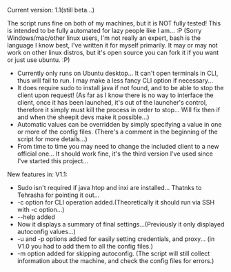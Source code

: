 Current version: 1.1(still beta...)

The script runs fine on both of my machines, but it is NOT fully tested! This is intended to be fully automated for lazy people like I am... :P (Sorry Windows/mac/other linux users, I'm not really an expert, bash is the language I know best, I've written it for myself primarily. It may or may not work on other linux distros, but it's open source you can fork it if you want or just use ubuntu. :P)
- Currently only runs on Ubuntu desktop... It can't open terminals in CLI, thus will fail to run. I may make a less fancy CLI option if necessary...
- It does require sudo to install java if not found, and to be able to stop the client upon request! (As far as I know there is no way to interface the client, once it has been launched, it's out of the launcher's control, therefore it simply must kill the process in order to stop... Will fix then if and when the sheepit devs make it possible...)
- Automatic values can be overridden by simply specifying a value in one or more of the config files. (There's a comment in the beginning of the script for more details...)
- From time to time you may need to change the included client to a new official one... It should work fine, it's the third version I've used since I've started this project...

New features in:
V1.1:
  - Sudo isn't required if java htop and inxi are installed... Thatnks to Tehrasha for pointing it out...
  - -c option for CLI operation added.(Theoretically it should run via SSH with -c option...)
  - --help added
  - Now it displays a summary of final settings...(Previously it only displayed autoconfig values...)
  - -u and -p options added for easily setting credentials, and proxy... (in V1.0 you had to add them to all the config files.)
  - -m option added for skipping autoconfig. (The script will still collect information about the machine, and check the config files for errors.)

